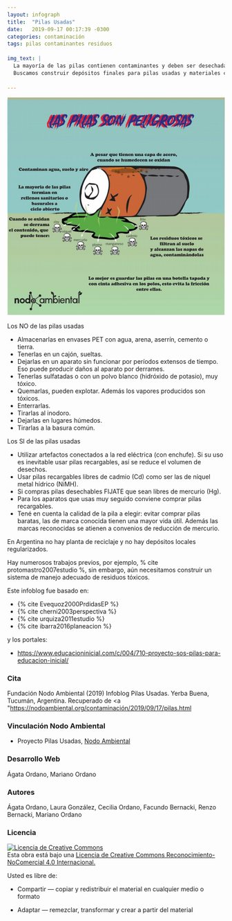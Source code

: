 ```yaml
---
layout: infograph
title:  "Pilas Usadas"
date:   2019-09-17 00:17:39 -0300
categories: contaminación 
tags: pilas contaminantes residuos

img_text: |
  La mayoría de las pilas contienen contaminantes y deben ser desechadas en lugares especiales.
  Buscamos construir depósitos finales para pilas usadas y materiales contaminantes.

---
```


![pilas](/assets/images/infograph/PilasUsadas.png)

<!--section-->

Los NO de las pilas usadas
* Almacenarlas en envases PET con agua, arena, aserrín, cemento o tierra.
* Tenerlas en un cajón, sueltas.
* Dejarlas en un aparato sin funcionar por períodos extensos de tiempo. Eso puede producir daños al aparato por derrames.
* Tenerlas sulfatadas o con un polvo blanco (hidróxido de potasio), muy tóxico.
* Quemarlas, pueden explotar. Además los vapores producidos son tóxicos.
* Enterrarlas.
* Tirarlas al inodoro.
* Dejarlas en lugares húmedos.
* Tirarlas a la basura común.


Los SI de las pilas usadas
* Utilizar artefactos conectados a la red eléctrica (con enchufe). Si su uso es inevitable usar pilas recargables, así se reduce el volumen de desechos.
* Usar pilas recargables libres de cadmio (Cd) como ser las de níquel metal hídrico (NiMH).
* Si compras pilas desechables FIJATE que sean libres de mercurio (Hg).
* Para los aparatos que usas muy seguido conviene comprar pilas recargables.
* Tené en cuenta la calidad de la pila a elegir: evitar comprar pilas baratas, las de marca conocida tienen una mayor vida útil. Además las marcas reconocidas se atienen a convenios de reducción de mercurio.

En Argentina no hay planta de reciclaje y no hay depósitos locales regularizados. 

Hay numerosos trabajos previos, por ejemplo, % cite protomastro2007estudio %, sin embargo, aún necesitamos construir un sistema de manejo adecuado de residuos tóxicos.

Este infoblog fue basado en: 
+ {% cite Evequoz2000PrdidasEP %}
+ {% cite cherni2003perspectiva %}
+ {% cite urquiza2011estudio %}
+ {% cite ibarra2016planeacion %}

y los portales:
+ https://www.educacioninicial.com/c/004/710-proyecto-sos-pilas-para-educacion-inicial/

### Cita
Fundación Nodo Ambiental (2019) Infoblog Pilas Usadas. Yerba Buena, Tucumán, Argentina. Recuperado de <a "https://nodoambiental.org/contaminación/2019/09/17/pilas.html</a>

### Vinculación Nodo Ambiental
- Proyecto Pilas Usadas, <a href="https://nodoambiental.org">Nodo Ambiental</a>

### Desarrollo Web
Ágata Ordano, Mariano Ordano

### Autores 
Ágata Ordano, Laura González, Cecilia Ordano, Facundo Bernacki, Renzo Bernacki, Mariano Ordano

### Licencia
<a rel="license" href="http://creativecommons.org/licenses/by-nc/4.0/"><img alt="Licencia de Creative Commons" style="border-width:0" src="https://licensebuttons.net/l/by-nc/4.0/88x31.png" /></a><br />Esta obra está bajo una <a rel="license" href="https://creativecommons.org/licenses/by-nc/4.0/deed.es_ES">Licencia de Creative Commons Reconocimiento-NoComercial 4.0 Internacional.</a>

Usted es libre de:

+ Compartir — copiar y redistribuir el material en cualquier medio o formato

+ Adaptar — remezclar, transformar y crear a partir del material





